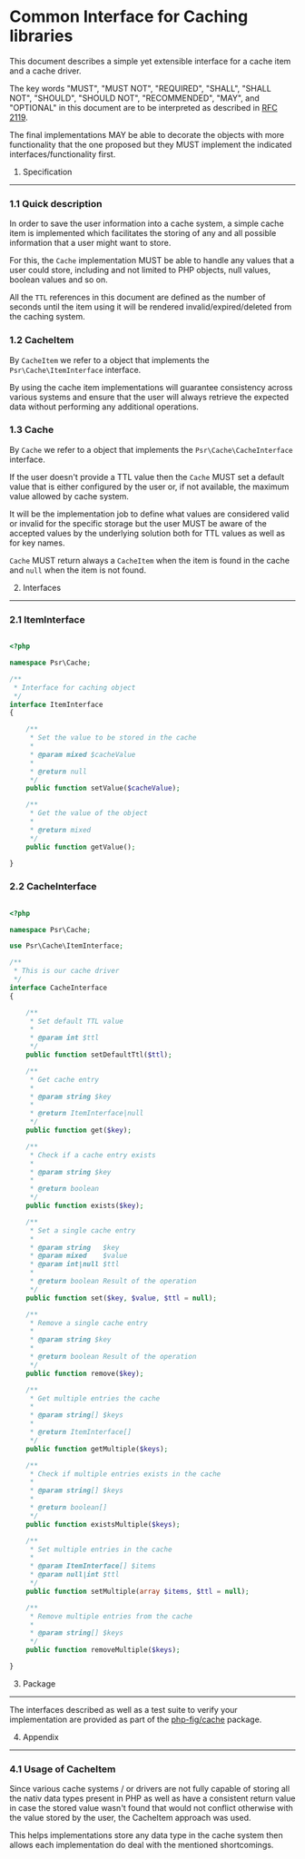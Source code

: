 Common Interface for Caching libraries
================


This document describes a simple yet extensible interface for a cache item and
a cache driver.

The key words "MUST", "MUST NOT", "REQUIRED", "SHALL", "SHALL NOT", "SHOULD",
"SHOULD NOT", "RECOMMENDED", "MAY", and "OPTIONAL" in this document are to be
interpreted as described in [RFC 2119][].

The final implementations MAY be able to decorate the objects with more
functionality that the one proposed but they MUST implement the indicated
interfaces/functionality first.

[RFC 2119]: http://tools.ietf.org/html/rfc2119

1. Specification
-----------------

### 1.1 Quick description

In order to save the user information into a cache system, a simple cache item
is implemented which facilitates the storing of any and all possible
information that a user might want to store.

For this, the `Cache` implementation MUST be able to handle any values that
a user could store, including and not limited to PHP objects, null values,
boolean values and so on.

All the `TTL` references in this document are defined as the number of seconds
until the item using it will be rendered invalid/expired/deleted from the
caching system.

### 1.2 CacheItem

By `CacheItem` we refer to a object that implements the
`Psr\Cache\ItemInterface` interface.

By using the cache item implementations will guarantee consistency across
various systems and ensure that the user will always retrieve the expected data
without performing any additional operations.

### 1.3 Cache

By `Cache` we refer to a object that implements the `Psr\Cache\CacheInterface`
interface.

If the user doesn't provide a TTL value then the `Cache` MUST set a default
value that is either configured by the user or, if not available, the maximum
value allowed by cache system.

It will be the implementation job to define what values are considered valid
or invalid for the specific storage but the user MUST be aware of the accepted
values by the underlying solution both for TTL values as well as for key names.

`Cache` MUST return always a `CacheItem` when the item is found in the cache
and `null` when the item is not found.

2. Interfaces
----------

### 2.1 ItemInterface

```php

<?php

namespace Psr\Cache;

/**
 * Interface for caching object
 */
interface ItemInterface
{

    /**
     * Set the value to be stored in the cache
     *
     * @param mixed $cacheValue
     *
     * @return null
     */
    public function setValue($cacheValue);

    /**
     * Get the value of the object
     *
     * @return mixed
     */
    public function getValue();

}

```

### 2.2 CacheInterface

```php

<?php

namespace Psr\Cache;

use Psr\Cache\ItemInterface;

/**
 * This is our cache driver
 */
interface CacheInterface
{

    /**
     * Set default TTL value
     *
     * @param int $ttl
     */
    public function setDefaultTtl($ttl);

    /**
     * Get cache entry
     *
     * @param string $key
     *
     * @return ItemInterface|null
     */
    public function get($key);

    /**
     * Check if a cache entry exists
     *
     * @param string $key
     *
     * @return boolean
     */
    public function exists($key);

    /**
     * Set a single cache entry
     *
     * @param string   $key
     * @param mixed    $value
     * @param int|null $ttl
     *
     * @return boolean Result of the operation
     */
    public function set($key, $value, $ttl = null);

    /**
     * Remove a single cache entry
     *
     * @param string $key
     *
     * @return boolean Result of the operation
     */
    public function remove($key);

    /**
     * Get multiple entries the cache
     *
     * @param string[] $keys
     *
     * @return ItemInterface[]
     */
    public function getMultiple($keys);

    /**
     * Check if multiple entries exists in the cache
     *
     * @param string[] $keys
     *
     * @return boolean[]
     */
    public function existsMultiple($keys);

    /**
     * Set multiple entries in the cache
     *
     * @param ItemInterface[] $items
     * @param null|int $ttl
     */
    public function setMultiple(array $items, $ttl = null);

    /**
     * Remove multiple entries from the cache
     *
     * @param string[] $keys
     */
    public function removeMultiple($keys);

}

```


3. Package
----------

The interfaces described as well as a test suite to verify your implementation
are provided as part of the [php-fig/cache](https://packagist.org/packages/php-fig/psr-cache) package.

4. Appendix
----------

### 4.1 Usage of CacheItem

Since various cache systems / or drivers are not fully capable of storing all
the nativ data types present in PHP as well as have a consistent return value
in case the stored value wasn't found that would not conflict otherwise with
the value stored by the user, the CacheItem approach was used.

This helps implementations store any data type in the cache system then allows
each implementation do deal with the mentioned shortcomings.
